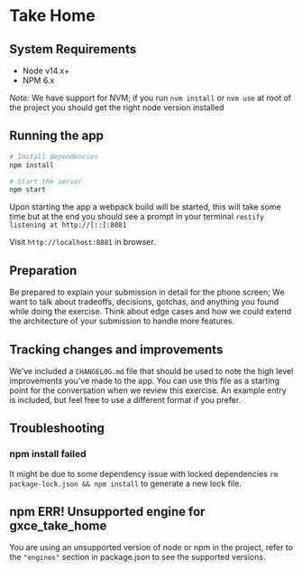 # Take Home

## System Requirements

- Node v14.x+
- NPM 6.x

*Note:* We have support for NVM; if you run `nvm install` or `nvm use` at root of the project you should get the right node version installed

## Running the app

```sh
# Install dependencies
npm install

# Start the server
npm start
```

Upon starting the app a webpack build will be started, this will take some time but at the end you should see a prompt in your terminal `restify listening at http://[::]:8081`

Visit `http://localhost:8081` in browser.

## Preparation

Be prepared to explain your submission in detail for the phone screen; We want to talk about tradeoffs, decisions, gotchas, and anything you found while doing the exercise. Think about edge cases and how we could extend the architecture of your submission to handle more features.

## Tracking changes and improvements

We've included a `CHANGELOG.md` file that should be used to note the high level improvements you've made to the app. You can use this file as a starting point for the conversation when we review this exercise. An example entry is included, but feel free to use a different format if you prefer.

## Troubleshooting

### npm install failed

It might be due to some dependency issue with locked dependencies `rm package-lock.json && npm install` to generate a new lock file.

## npm ERR! Unsupported engine for gxce_take_home

You are using an unsupported version of node or npm in the project, refer to the `"engines"` section in package.json to see the supported versions.
